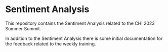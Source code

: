 # Sentiment Analysis

This repository contains the Sentiment Analysis related to the CHI 2023 Summer Summit.

In addition to the Sentiment Analysis there is some initial documentation for the feedback related to the weekly training.
